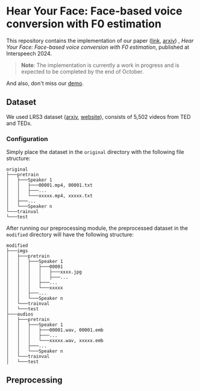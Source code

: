 # Hear Your Face: Face-based voice conversion with F0 estimation
This repository contains the implementation of our paper
([link](https://www.isca-archive.org/interspeech_2024/lee24d_interspeech.html),
[arxiv](https://www.arxiv.org/abs/2408.09802))
, _Hear Your Face: Face-based voice conversion with F0 estimation_, published at Interspeech 2024.

> **Note**: The implementation is currently a work in progress and is expected to be completed by the end of October.

And also, don't miss our [demo](https://jaejunl.github.io/HYFace_Demo/).

## Dataset
We used LRS3 dataset ([arxiv](https://arxiv.org/abs/1809.00496), [website](https://mmai.io/datasets/lip_reading/)), consists of 5,502 videos from TED and TEDx.

### Configuration
Simply place the dataset in the `original` directory with the following file structure:
```
original
├───pretrain
│   ├───Speaker 1
│   │   ├───00001.mp4, 00001.txt
│   │   ├───...
│   │   └───xxxxx.mp4, xxxxx.txt
│   ├───...
│   └───Speaker n
└───trainval
└───test
```
After running our preprocessing module, the preprocessed dataset in the `modified` directory will have the following structure:
```
modified
├───imgs
│   ├───pretrain
│   │   ├───Speaker 1
│   │   │   ├───00001
│   │   │   │   ├───xxxx.jpg
│   │   │   │   ├───...
│   │   │   ├───...
│   │   │   └───xxxxx
│   │   ├───...
│   │   └───Speaker n
│   └───trainval
│   └───test
├───audios
│   ├───pretrain
│   │   ├───Speaker 1
│   │   │   ├───00001.wav, 00001.emb
│   │   │   ├───...
│   │   │   └───xxxxx.wav, xxxxx.emb
│   │   ├───...
│   │   └───Speaker n
│   └───trainval
│   └───test
```


## Preprocessing


